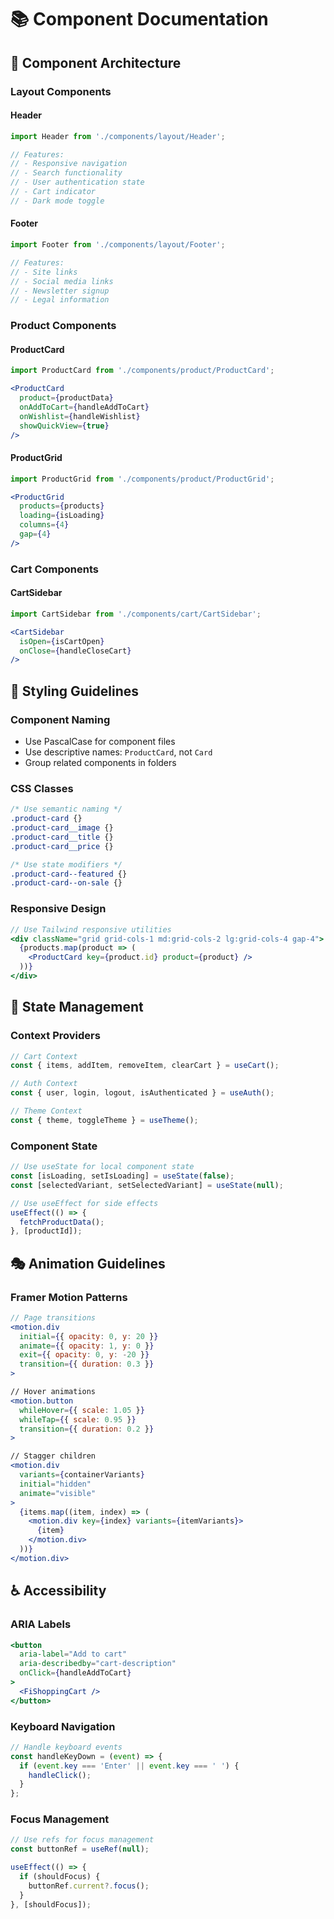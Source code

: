 # 📚 Component Documentation

## 🧩 Component Architecture

### **Layout Components**

#### **Header**
```jsx
import Header from './components/layout/Header';

// Features:
// - Responsive navigation
// - Search functionality
// - User authentication state
// - Cart indicator
// - Dark mode toggle
```

#### **Footer**
```jsx
import Footer from './components/layout/Footer';

// Features:
// - Site links
// - Social media links
// - Newsletter signup
// - Legal information
```

### **Product Components**

#### **ProductCard**
```jsx
import ProductCard from './components/product/ProductCard';

<ProductCard
  product={productData}
  onAddToCart={handleAddToCart}
  onWishlist={handleWishlist}
  showQuickView={true}
/>
```

#### **ProductGrid**
```jsx
import ProductGrid from './components/product/ProductGrid';

<ProductGrid
  products={products}
  loading={isLoading}
  columns={4}
  gap={4}
/>
```

### **Cart Components**

#### **CartSidebar**
```jsx
import CartSidebar from './components/cart/CartSidebar';

<CartSidebar
  isOpen={isCartOpen}
  onClose={handleCloseCart}
/>
```

## 🎨 Styling Guidelines

### **Component Naming**
- Use PascalCase for component files
- Use descriptive names: `ProductCard`, not `Card`
- Group related components in folders

### **CSS Classes**
```css
/* Use semantic naming */
.product-card {}
.product-card__image {}
.product-card__title {}
.product-card__price {}

/* Use state modifiers */
.product-card--featured {}
.product-card--on-sale {}
```

### **Responsive Design**
```jsx
// Use Tailwind responsive utilities
<div className="grid grid-cols-1 md:grid-cols-2 lg:grid-cols-4 gap-4">
  {products.map(product => (
    <ProductCard key={product.id} product={product} />
  ))}
</div>
```

## 🔄 State Management

### **Context Providers**
```jsx
// Cart Context
const { items, addItem, removeItem, clearCart } = useCart();

// Auth Context
const { user, login, logout, isAuthenticated } = useAuth();

// Theme Context
const { theme, toggleTheme } = useTheme();
```

### **Component State**
```jsx
// Use useState for local component state
const [isLoading, setIsLoading] = useState(false);
const [selectedVariant, setSelectedVariant] = useState(null);

// Use useEffect for side effects
useEffect(() => {
  fetchProductData();
}, [productId]);
```

## 🎭 Animation Guidelines

### **Framer Motion Patterns**
```jsx
// Page transitions
<motion.div
  initial={{ opacity: 0, y: 20 }}
  animate={{ opacity: 1, y: 0 }}
  exit={{ opacity: 0, y: -20 }}
  transition={{ duration: 0.3 }}
>

// Hover animations
<motion.button
  whileHover={{ scale: 1.05 }}
  whileTap={{ scale: 0.95 }}
  transition={{ duration: 0.2 }}
>

// Stagger children
<motion.div
  variants={containerVariants}
  initial="hidden"
  animate="visible"
>
  {items.map((item, index) => (
    <motion.div key={index} variants={itemVariants}>
      {item}
    </motion.div>
  ))}
</motion.div>
```

## ♿ Accessibility

### **ARIA Labels**
```jsx
<button
  aria-label="Add to cart"
  aria-describedby="cart-description"
  onClick={handleAddToCart}
>
  <FiShoppingCart />
</button>
```

### **Keyboard Navigation**
```jsx
// Handle keyboard events
const handleKeyDown = (event) => {
  if (event.key === 'Enter' || event.key === ' ') {
    handleClick();
  }
};
```

### **Focus Management**
```jsx
// Use refs for focus management
const buttonRef = useRef(null);

useEffect(() => {
  if (shouldFocus) {
    buttonRef.current?.focus();
  }
}, [shouldFocus]);
```